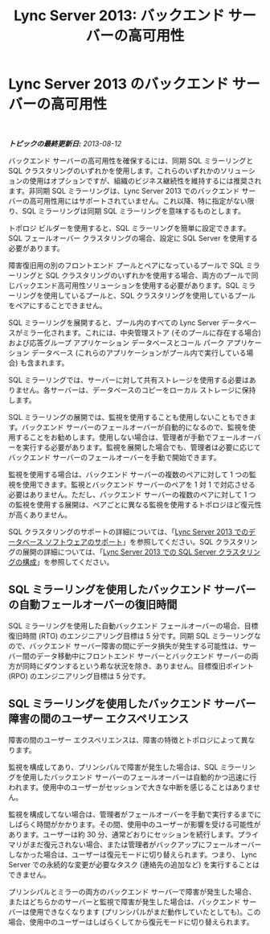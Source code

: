 ﻿---
title: 'Lync Server 2013: バックエンド サーバーの高可用性'
TOCTitle: バックエンド サーバーの高可用性
ms:assetid: c559aacb-4e1d-4e78-9582-41f966ad418d
ms:mtpsurl: https://technet.microsoft.com/ja-jp/library/JJ205248(v=OCS.15)
ms:contentKeyID: 48273536
ms.date: 05/19/2016
mtps_version: v=OCS.15
ms.translationtype: HT
---

# Lync Server 2013 のバックエンド サーバーの高可用性

 

_**トピックの最終更新日:** 2013-08-12_

バックエンド サーバーの高可用性を確保するには、同期 SQL ミラーリングと SQL クラスタリングのいずれかを使用します。これらのいずれかのソリューションの使用はオプションですが、組織のビジネス継続性を維持するには推奨されます。非同期 SQL ミラーリングは、Lync Server 2013 でのバックエンド サーバーの高可用性用にはサポートされていません。これ以降、特に指定がない限り、SQL ミラーリングは同期 SQL ミラーリングを意味するものとします。

トポロジ ビルダーを使用すると、SQL ミラーリングを簡単に設定できます。SQL フェールオーバー クラスタリングの場合、設定に SQL Server を使用する必要があります。

障害復旧用の別のフロントエンド プールとペアになっているプールで SQL ミラーリングと SQL クラスタリングのいずれかを使用する場合、両方のプールで同じバックエンド高可用性ソリューションを使用する必要があります。SQL ミラーリングを使用しているプールと、SQL クラスタリングを使用しているプールをペアにすることできません。

SQL ミラーリングを展開すると、プール内のすべての Lync Server データベースがミラー化されます。これには、中央管理ストア (そのプールに存在する場合) および応答グループ アプリケーション データベースとコール パーク アプリケーション データベース (これらのアプリケーションがプール内で実行している場合) も含まれます。

SQL ミラーリングでは、サーバーに対して共有ストレージを使用する必要はありません。各サーバーは、データベースのコピーをローカル ストレージに保持します。

SQL ミラーリングの展開では、監視を使用することも使用しないこともできます。バックエンド サーバーのフェールオーバーが自動的になるので、監視を使用することをお勧めします。使用しない場合は、管理者が手動でフェールオーバーを実行する必要があります。監視を展開した場合でも、管理者は必要に応じてバックエンド サーバーのフェールオーバーを手動で開始できます。

監視を使用する場合は、バックエンド サーバーの複数のペアに対して 1 つの監視を使用できます。監視とバックエンド サーバーのペアを 1 対 1 で対応させる必要はありません。ただし、バックエンド サーバーの複数のペアに対して 1 つの監視を使用する展開は、ペアごとに異なる監視を使用するトポロジほど復元性が高くありません。

SQL クラスタリングのサポートの詳細については、「[Lync Server 2013 でのデータベース ソフトウェアのサポート](lync-server-2013-database-software-support.md)」を参照してください。SQL クラスタリングの展開の詳細については、「[Lync Server 2013 での SQL Server クラスタリングの構成](lync-server-2013-configure-sql-server-clustering.md)」を参照してください。

## SQL ミラーリングを使用したバックエンド サーバーの自動フェールオーバーの復旧時間

SQL ミラーリングを使用した自動バックエンド フェールオーバーの場合、目標復旧時間 (RTO) のエンジニアリング目標は 5 分です。同期 SQL ミラーリングなので、バックエンド サーバー障害の間にデータ損失が発生する可能性は、サーバー間のデータ移動中にフロントエンド サーバーとバックエンド サーバーの両方が同時にダウンするという希な状況を除き、ありません。目標復旧ポイント (RPO) のエンジニアリング目標は 5 分です。

## SQL ミラーリングを使用したバックエンド サーバー障害の間のユーザー エクスペリエンス

障害の間のユーザー エクスペリエンスは、障害の特徴とトポロジによって異なります。

監視を構成してあり、プリンシパルで障害が発生した場合は、SQL ミラーリングを使用したバックエンド サーバーのフェールオーバーは自動的かつ迅速に行われます。使用中のユーザーがセッションで大きな中断を感じることはありません。

監視を構成してない場合は、管理者がフェールオーバーを手動で実行するまでにしばらく時間がかかります。その間、使用中のユーザーが影響を受ける可能性があります。ユーザーは約 30 分、通常どおりにセッションを続行します。プライマリがまだ復元されない場合、または管理者がバックアップにフェールオーバーしなかった場合は、ユーザーは復元モードに切り替えられます。つまり、 Lync Server での永続的な変更が必要なタスク (連絡先の追加など) を実行することはできません。

プリンシパルとミラーの両方のバックエンド サーバーで障害が発生した場合、またはどちらかのサーバーと監視で障害が発生した場合は、バックエンド サーバーは使用できなくなります (プリンシパルがまだ動作していたとしても)。この場合、使用中のユーザーはしばらくしてから復元モードに切り替えられます。

